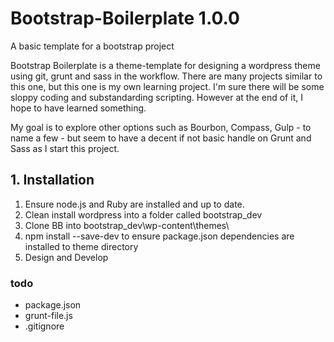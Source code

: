 # Bootstrap-Boilerplate 1.0.0
A basic template for a bootstrap project

Bootstrap Boilerplate is a theme-template for designing a wordpress theme using git, grunt and sass in the workflow.  There are many projects similar to this one, but this one is my own learning project.  I'm sure there will be some sloppy coding and substandarding scripting.  However at the end of it, I hope to have learned something. 

My goal is to explore other options such as Bourbon, Compass, Gulp - to name a few - but seem to have a decent if not basic handle on Grunt and Sass as I start this project.

## 1. Installation
1. Ensure node.js and Ruby are installed and up to date.
2. Clean install wordpress into a folder called bootstrap_dev
3. Clone BB into bootstrap_dev\wp-content\themes\
4. npm install --save-dev to ensure package.json dependencies are installed to theme directory
5. Design and Develop

### todo
- package.json
- grunt-file.js
- .gitignore
